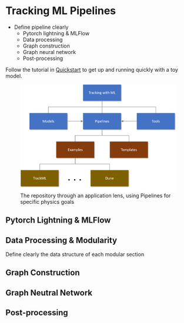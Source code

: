 # Tracking ML Pipelines

- Define pipeline clearly
  - Pytorch lightning & MLFlow
  - Data processing
  - Graph construction
  - Graph neural network
  - Post-processing

Follow the tutorial in [Quickstart](https://hsf-reco-and-software-triggers.github.io/Tracking-ML-Exa.TrkX/pipelines/quickstart) to get up and running quickly with a toy model.

<figure>
  <img src="https://github.com/HSF-reco-and-software-triggers/Tracking-ML-Exa.TrkX/blob/master/docs/media/application_diagram_1.png"/>
  <figcaption>The repository through an application lens, using Pipelines for specific physics goals</figcaption>
</figure>


## Pytorch Lightning & MLFlow


## Data Processing & Modularity

Define clearly the data structure of each modular section


## Graph Construction


## Graph Neutral Network


## Post-processing

